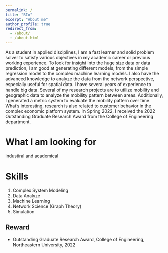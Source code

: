 ```yaml
---
permalink: /
title: "BIo"
excerpt: "About me"
author_profile: true
redirect_from: 
  - /about/
  - /about.html
---
```


As a student in applied disciplines, I am a fast learner and  solid problem solver to satisfy various objectives in my academic career or previous working experience. To look for insight into the huge size data or data prediction, I am good at generating different models, from the simple regression model to the complex machine learning models. I also have the advanced knowledge to analyze the data from the network perspective, especially useful for spatial data. I have several years of experience to handle big data. Several of my research projects are to utilize mobility and geographic data to analyze the mobility pattern between areas. Additionally, I generated a metric system to evaluate the mobility pattern over time. What’s interesting,  research is also related to customer behavior in the complex economic platform system. In Spring 2022, I received the 2022 Outstanding Graduate Research Award from the College of Engineering department.

What I am looking for
======
industiral and academical 

Skills
======
1. Complex System Modeling
2. Data Analyze
3. Machine Learning
4. Network Science (Graph Theory)
5. Simulation

Reward
------
* Outstanding Graduate Research Award, College of Engineering, Northeastern University, 2022


